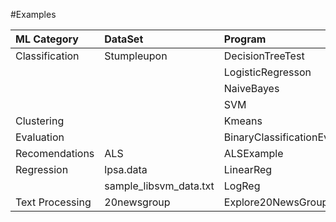 #Examples

|ML Category   | DataSet     | Program                | Description |
|:-------------|:------------|:-----------------------|:-----------:|
|Classification| Stumpleupon |DecisionTreeTest        | |
|              |             |LogisticRegresson       | |
|              |             |NaiveBayes              | |
|              |             |SVM                     | |
|Clustering    |             |Kmeans                  | TODO|
|Evaluation    |             |BinaryClassificationEval|
|Recomendations|ALS          |ALSExample              | |
|Regression    | lpsa.data   |LinearReg               | |
|              |sample_libsvm_data.txt | LogReg       | |
| Text Processing | 20newsgroup | Explore20NewsGroup | |
